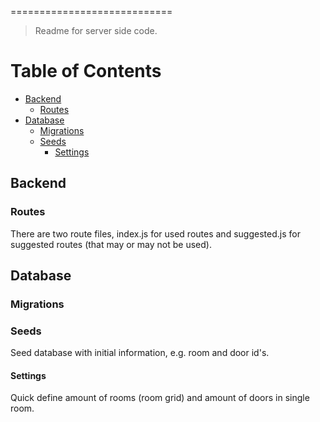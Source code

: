 ============================
> Readme for server side code.

# Table of Contents

- [Backend](#backend)
	- [Routes](#routes)
- [Database](#database)
	- [Migrations](#migrations)
	- [Seeds](#seeds)
		- [Settings](#settings)


## Backend

### Routes

There are two route files, index.js for used routes and suggested.js for suggested routes (that may or may not be used).



## Database


### Migrations


### Seeds

Seed database with initial information, e.g. room and door id's.

#### Settings

Quick define amount of rooms (room grid) and amount of doors in single room.
